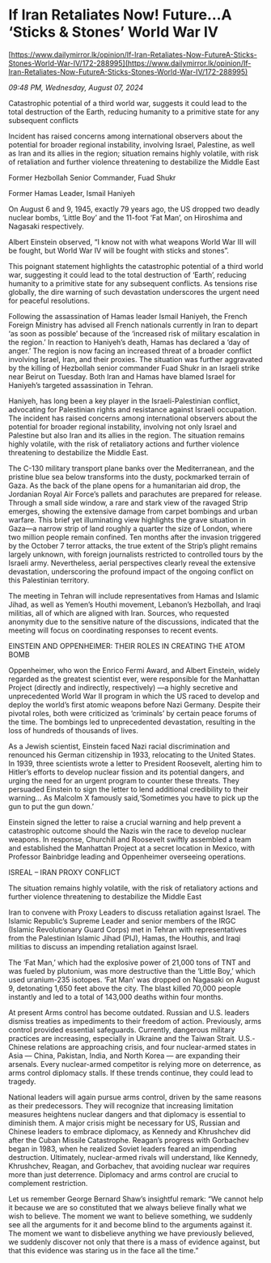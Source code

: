 # If Iran Retaliates Now! Future…A ‘Sticks & Stones’  World War IV

[https://www.dailymirror.lk/opinion/If-Iran-Retaliates-Now-FutureA-Sticks-Stones-World-War-IV/172-288995](https://www.dailymirror.lk/opinion/If-Iran-Retaliates-Now-FutureA-Sticks-Stones-World-War-IV/172-288995)

*09:48 PM, Wednesday, August 07, 2024*

Catastrophic potential of a third world war, suggests it could lead to the total destruction of the Earth, reducing humanity to a primitive state for any subsequent conflicts

Incident has raised concerns among international observers about the potential for broader regional instability, involving Israel, Palestine, as well as Iran and its allies in the region; situation remains highly volatile, with risk of retaliation and further violence threatening to destabilize the Middle East

Former Hezbollah Senior Commander, Fuad Shukr

Former Hamas Leader, Ismail Haniyeh

On August 6 and 9, 1945, exactly 79 years ago, the US dropped two deadly nuclear bombs, ‘Little Boy’ and the 11-foot ‘Fat Man’, on Hiroshima and Nagasaki respectively.

Albert Einstein observed, “I know not with what weapons World War III will be fought, but World War IV will be fought with sticks and stones”.

This poignant statement highlights the catastrophic potential of a third world war, suggesting it could lead to the total destruction of ‘Earth’, reducing humanity to a primitive state for any subsequent conflicts. As tensions rise globally, the dire warning of such devastation underscores the urgent need for peaceful resolutions.

Following the assassination of Hamas leader Ismail Haniyeh, the French Foreign Ministry has advised all French nationals currently in Iran to depart ‘as soon as possible’ because of the ‘increased risk of military escalation in the region.’ In reaction to Haniyeh’s death, Hamas has declared a ‘day of anger.’ The region is now facing an increased threat of a broader conflict involving Israel, Iran, and their proxies. The situation was further aggravated by the killing of Hezbollah senior commander Fuad Shukr in an Israeli strike near Beirut on Tuesday. Both Iran and Hamas have blamed Israel for Haniyeh’s targeted assassination in Tehran.

Haniyeh, has long been a key player in the Israeli-Palestinian conflict, advocating for Palestinian rights and resistance against Israeli occupation. The incident has raised concerns among international observers about the potential for broader regional instability, involving not only Israel and Palestine but also Iran and its allies in the region. The situation remains highly volatile, with the risk of retaliatory actions and further violence threatening to destabilize the Middle East.

The C-130 military transport plane banks over the Mediterranean, and the pristine blue sea below transforms into the dusty, pockmarked terrain of Gaza. As the back of the plane opens for a humanitarian aid drop, the Jordanian Royal Air Force’s pallets and parachutes are prepared for release. Through a small side window, a rare and stark view of the ravaged Strip emerges, showing the extensive damage from carpet bombings and urban warfare. This brief yet illuminating view highlights the grave situation in Gaza—a narrow strip of land roughly a quarter the size of London, where two million people remain confined. Ten months after the invasion triggered by the October 7 terror attacks, the true extent of the Strip’s plight remains largely unknown, with foreign journalists restricted to controlled tours by the Israeli army. Nevertheless, aerial perspectives clearly reveal the extensive devastation, underscoring the profound impact of the ongoing conflict on this Palestinian territory.

The meeting in Tehran will include representatives from Hamas and Islamic Jihad, as well as Yemen’s Houthi movement, Lebanon’s Hezbollah, and Iraqi militias, all of which are aligned with Iran. Sources, who requested anonymity due to the sensitive nature of the discussions, indicated that the meeting will focus on coordinating responses to recent events.

EINSTEIN AND OPPENHEIMER: THEIR ROLES IN CREATING THE ATOM BOMB

Oppenheimer, who won the Enrico Fermi Award, and Albert Einstein, widely regarded as the greatest scientist ever, were responsible for the Manhattan Project (directly and indirectly, respectively) —a highly secretive and unprecedented World War II program in which the US raced to develop and deploy the world’s first atomic weapons before Nazi Germany. Despite their pivotal roles, both were criticized as ‘criminals’ by certain peace forums of the time. The bombings led to unprecedented devastation, resulting in the loss of hundreds of thousands of lives.

As a Jewish scientist, Einstein faced Nazi racial discrimination and renounced his German citizenship in 1933, relocating to the United States. In 1939, three scientists wrote a letter to President Roosevelt, alerting him to Hitler’s efforts to develop nuclear fission and its potential dangers, and urging the need for an urgent program to counter these threats. They persuaded Einstein to sign the letter to lend additional credibility to their warning… As Malcolm X famously said,‘Sometimes you have to pick up the gun to put the gun down.’

Einstein signed the letter to raise a crucial warning and help prevent a catastrophic outcome should the Nazis win the race to develop nuclear weapons. In response, Churchill and Roosevelt swiftly assembled a team and established the Manhattan Project at a secret location in Mexico, with Professor Bainbridge leading and Oppenheimer overseeing operations.

ISREAL – IRAN PROXY CONFLICT

The situation remains highly volatile, with the risk of retaliatory actions and further violence threatening to destabilize the Middle East

Iran to convene with Proxy Leaders to discuss retaliation against Israel. The Islamic Republic’s Supreme Leader and senior members of the IRGC (Islamic Revolutionary Guard Corps) met in Tehran with representatives from the Palestinian Islamic Jihad (PIJ), Hamas, the Houthis, and Iraqi militias to discuss an impending retaliation against Israel.

The ‘Fat Man,’ which had the explosive power of 21,000 tons of TNT and was fueled by plutonium, was more destructive than the ‘Little Boy,’ which used uranium-235 isotopes. ‘Fat Man’ was dropped on Nagasaki on August 9, detonating 1,650 feet above the city. The blast killed 70,000 people instantly and led to a total of 143,000 deaths within four months.

At present Arms control has become outdated. Russian and U.S. leaders dismiss treaties as impediments to their freedom of action. Previously, arms control provided essential safeguards. Currently, dangerous military practices are increasing, especially in Ukraine and the Taiwan Strait. U.S.-Chinese relations are approaching crisis, and four nuclear-armed states in Asia — China, Pakistan, India, and North Korea — are expanding their arsenals. Every nuclear-armed competitor is relying more on deterrence, as arms control diplomacy stalls. If these trends continue, they could lead to tragedy.

National leaders will again pursue arms control, driven by the same reasons as their predecessors. They will recognize that increasing limitation measures heightens nuclear dangers and that diplomacy is essential to diminish them. A major crisis might be necessary for US, Russian and Chinese leaders to embrace diplomacy, as Kennedy and Khrushchev did after the Cuban Missile Catastrophe. Reagan’s progress with Gorbachev began in 1983, when he realized Soviet leaders feared an impending destruction. Ultimately, nuclear-armed rivals will understand, like Kennedy, Khrushchev, Reagan, and Gorbachev, that avoiding nuclear war requires more than just deterrence. Diplomacy and arms control are crucial to complement restriction.

Let us remember George Bernard Shaw’s insightful remark: “We cannot help it because we are so constituted that we always believe finally what we wish to believe. The moment we want to believe something, we suddenly see all the arguments for it and become blind to the arguments against it. The moment we want to disbelieve anything we have previously believed, we suddenly discover not only that there is a mass of evidence against, but that this evidence was staring us in the face all the time.”

